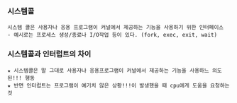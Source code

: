 ### 시스템콜
```
시스템 콜은 사용자나 응용 프로그램이 커널에서 제공하는 기능을 사용하기 위한 인터페이스
- 예시로는 프로세스 생성/종료나 I/O작업 등이 있다. (fork, exec, exit, wait)
```

### 시스템콜과 인터럽트의 차이
```
★ 시스템콜은 말 그대로 사용자나 응용프로그램이 커널에서 제공하는 기능을 사용하느 의도된!!! 행동
★ 반면 인터럽트는 프로그램이 예기치 않은 상황!!!이 발생했을 때 cpu에게 도움을 요청하는 것
```
